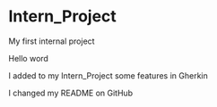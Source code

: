# Intern_Project
My first internal project

Hello word

I added to my Intern_Project some features in Gherkin

I changed my README on GitHub
